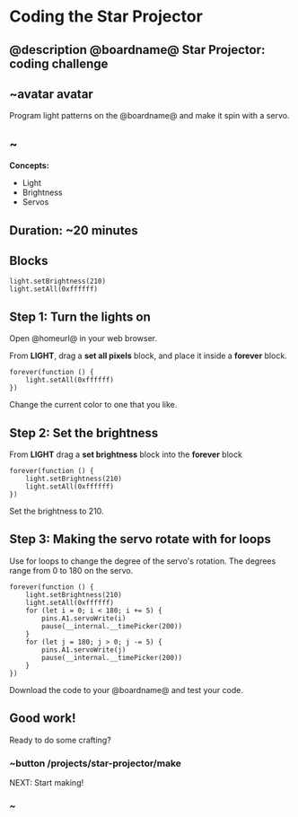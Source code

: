 # Coding the Star Projector
## @description @boardname@ Star Projector: coding challenge

## ~avatar avatar
Program light patterns on the @boardname@ and make it spin with a servo.
## ~

**Concepts:**
  * Light
  * Brightness
  * Servos

## Duration: ~20 minutes

## Blocks

```cards
light.setBrightness(210)
light.setAll(0xffffff)
```

## Step 1: Turn the lights on
Open @homeurl@ in your web browser.

From **LIGHT**, drag a **set all pixels** block, and place it inside a **forever** block.

```blocks
forever(function () {
    light.setAll(0xffffff)
})
```
Change the current color to one that you like.

## Step 2: Set the brightness
From **LIGHT** drag a **set brightness** block into the **forever** block

```blocks
forever(function () {
    light.setBrightness(210)
    light.setAll(0xffffff)
})
```
Set the brightness to 210.

## Step 3: Making the servo rotate with for loops

Use for loops to change the degree of the servo's rotation. The degrees range from 0 to 180 on the servo.

```blocks
forever(function () {
    light.setBrightness(210)
    light.setAll(0xffffff)
    for (let i = 0; i < 180; i += 5) {
        pins.A1.servoWrite(i)
        pause(__internal.__timePicker(200))
    }
    for (let j = 180; j > 0; j -= 5) {
        pins.A1.servoWrite(j)
        pause(__internal.__timePicker(200))
    }
})
```

Download the code to your @boardname@ and test your code.

## Good work!

Ready to do some crafting?

### ~button /projects/star-projector/make
NEXT: Start making!
### ~